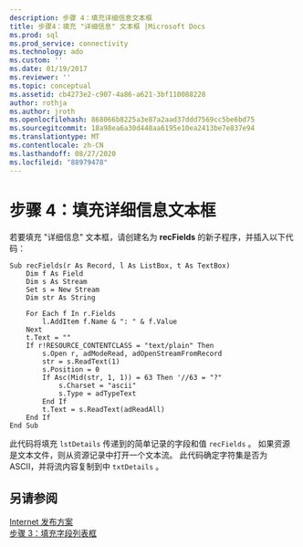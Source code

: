```yaml
---
description: 步骤 4：填充详细信息文本框
title: 步骤4：填充 "详细信息" 文本框 |Microsoft Docs
ms.prod: sql
ms.prod_service: connectivity
ms.technology: ado
ms.custom: ''
ms.date: 01/19/2017
ms.reviewer: ''
ms.topic: conceptual
ms.assetid: cb4273e2-c907-4a86-a621-3bf110088228
author: rothja
ms.author: jroth
ms.openlocfilehash: 868066b8225a3e87a2aad37ddd7569cc5be6bd75
ms.sourcegitcommit: 18a98ea6a30d448aa6195e10ea2413be7e837e94
ms.translationtype: MT
ms.contentlocale: zh-CN
ms.lasthandoff: 08/27/2020
ms.locfileid: "88979478"
---
```

# <a name="step-4-populate-the-details-text-box"></a>步骤 4：填充详细信息文本框
若要填充 "详细信息" 文本框，请创建名为 **recFields** 的新子程序，并插入以下代码：  
  
```  
Sub recFields(r As Record, l As ListBox, t As TextBox)  
    Dim f As Field  
    Dim s As Stream  
    Set s = New Stream  
    Dim str As String  
  
    For Each f In r.Fields  
        l.AddItem f.Name & ": " & f.Value  
    Next  
    t.Text = ""  
    If r!RESOURCE_CONTENTCLASS = "text/plain" Then  
        s.Open r, adModeRead, adOpenStreamFromRecord  
        str = s.ReadText(1)  
        s.Position = 0  
        If Asc(Mid(str, 1, 1)) = 63 Then '//63 = "?"  
            s.Charset = "ascii"  
            s.Type = adTypeText  
        End If  
        t.Text = s.ReadText(adReadAll)  
    End If  
End Sub  
```  
  
 此代码将填充 `lstDetails` 传递到的简单记录的字段和值 `recFields` 。 如果资源是文本文件，则从资源记录中打开一个文本流。 此代码确定字符集是否为 ASCII，并将流内容复制到中 `txtDetails` 。  
  
## <a name="see-also"></a>另请参阅  
 [Internet 发布方案](../../../ado/guide/data/internet-publishing-scenario.md)   
 [步骤 3：填充字段列表框](../../../ado/guide/data/step-3-populate-the-fields-list-box.md)
